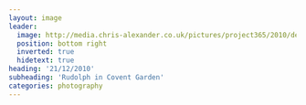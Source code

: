```yaml
---
layout: image
leader:
  image: http://media.chris-alexander.co.uk/pictures/project365/2010/dec/21/211210.jpg
  position: bottom right
  inverted: true
  hidetext: true
heading: '21/12/2010'
subheading: 'Rudolph in Covent Garden'
categories: photography
---
```

